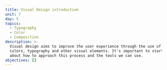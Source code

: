 ```yaml
---
title: Visual Design introduction
unit: 7
day: 5
topics:
  - Typography
  - Color
  - Composition
description: >-
  Visual design aims to improve the user experience through the use of layouts,
  colors, typography and other visual elements. It's important to start thinking
  about how to approach this process and the tools we can use.
objectives: []
---
```


